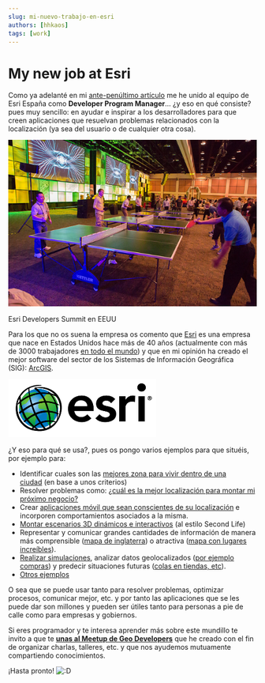 ```yaml
---
slug: mi-nuevo-trabajo-en-esri
authors: [hhkaos]
tags: [work]
---
```


# My new job at Esri

Como ya adelanté en mi [ante-penúltimo artículo](https://web.archive.org/web/20150419172438/http://www.rauljimenez.info/blog/2014/03/28/resumen-de-los-sucedido-desde-agosto/ "Resumen de lo sucedido desde Agosto") me he unido al equipo de Esri España como **Developer Program Manager**… ¿y eso en qué consiste? pues muy sencillo: en ayudar e inspirar a los desarrolladores para que creen aplicaciones que resuelvan problemas relacionados con la localización (ya sea del usuario o de cualquier otra cosa).

[![Foto del Developer summit, desarrolladores jugando a ping pong](./pingpong-esri.jpeg)](https://www.flickr.com/photos/esri/sets/)

Esri Developers Summit en EEUU

Para los que no os suena la empresa os comento que [Esri](https://web.archive.org/web/20150419172438/http://www.esri.com/) es una empresa que nace en Estados Unidos hace más de 40 años (actualmente con más de 3000 trabajadores [en todo el mundo](https://web.archive.org/web/20150419172438/http://www.esri.com/about-esri/offices)) y que en mi opinión ha creado el mejor software del sector de los Sistemas de Información Geográfica (SIG): [ArcGIS](https://web.archive.org/web/20150419172438/http://arcgis.com/).

[![esri](./esri-logo.png)](http://www.esri.com/)

¿Y eso para qué se usa?, pues os pongo varios ejemplos para que situéis, por ejemplo para:

-   Identificar cuales son las [mejores zona para vivir dentro de una ciudad](https://web.archive.org/web/20150419172438/http://uji.maps.arcgis.com/apps/Filter/index.html?appid=96848387cd1a4ffeaf0bbc1a98699640) (en base a unos criterios)
-   Resolver problemas como: [¿cuál es la mejor localización para montar mi próximo negocio?](https://web.archive.org/web/20150419172438/http://www.forbes.com/sites/barbarathau/2014/04/24/how-big-data-helps-retailers-like-starbucks-pick-store-locations-an-unsung-key-to-retail-success/)
-   Crear [aplicaciones móvil que sean conscientes de su localización](https://web.archive.org/web/20150419172438/http://www.fastcolabs.com/3028819/the-big-question-in-retail-now-is-what-are-you-doing-with-geotriggers) e incorporen comportamientos asociados a la misma.
-   [Montar escenarios 3D dinámicos e interactivos](https://web.archive.org/web/20150419172438/http://www.arcgis.com/apps/CEWebViewer/viewer.html?3dWebScene=9c0e319bfaff4d33a0fe2da97c2c3fd7) (al estilo Second Life)
-   Representar y comunicar grandes cantidades de información de manera más comprensible ([mapa de inglaterra](https://web.archive.org/web/20150419172438/http://illustreets.co.uk/explore-england)) o atractiva ([mapa con lugares increíbles](https://web.archive.org/web/20150419172438/http://www.arcgis.com/apps/MapTour/?appid=35926d0e1c7741b59948ca45f4f33b3a)).
-   [Realizar simulaciones](https://web.archive.org/web/20150419172438/http://mappingpoint.blogspot.com.es/2014/01/terremotos-en-la-isla-del-hierro.html), analizar datos geolocalizados ([por ejemplo compras](https://web.archive.org/web/20150419172438/http://grupoweb.upf.es:8080/quartz/)) y predecir situaciones futuras ([colas en tiendas, etc](https://web.archive.org/web/20150419172438/https://www.centrodeinnovacionbbva.com/en/pages/29293-winners)).
-   [Otros ejemplos](https://web.archive.org/web/20150419172438/http://www.geoases.com/inspiracion/)

O sea que se puede usar tanto para resolver problemas, optimizar procesos, comunicar mejor, etc. y por tanto las aplicaciones que se les puede dar son millones y pueden ser útiles tanto para personas a pie de calle como para empresas y gobiernos.

Si eres programador y te interesa aprender más sobre este mundillo te invito a que te **[unas al Meetup de Geo Developers](https://web.archive.org/web/20150419172438/http://www.meetup.com/Geo-Developers/)** que he creado con el fin de organizar charlas, talleres, etc. y que nos ayudemos mutuamente compartiendo conocimientos.

¡Hasta pronto! ![:D](https://web.archive.org/web/20150419172438im_/http://www.rauljimenez.info/blog/wp-includes/images/smilies/icon_biggrin.gif)